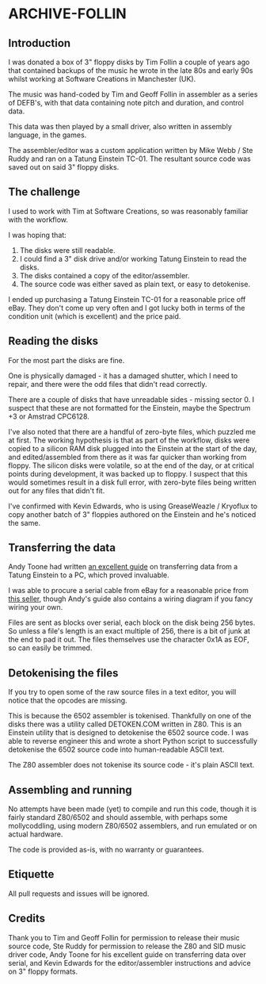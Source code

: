 # ARCHIVE-FOLLIN

## Introduction

I was donated a box of 3" floppy disks by Tim Follin a couple of years ago that contained backups of the music he wrote in the late 80s and early 90s whilst working at Software Creations in Manchester (UK).

The music was hand-coded by Tim and Geoff Follin in assembler as a series of DEFB's, with that data containing note pitch and duration, and control data.

This data was then played by a small driver, also written in assembly language, in the games.

The assembler/editor was a custom application written by Mike Webb / Ste Ruddy and ran on a Tatung Einstein TC-01. The resultant source code was saved out on said 3" floppy disks.

## The challenge

I used to work with Tim at Software Creations, so was reasonably familiar with the workflow.

I was hoping that:

1. The disks were still readable.
2. I could find a 3" disk drive and/or working Tatung Einstein to read the disks.
3. The disks contained a copy of the editor/assembler.
4. The source code was either saved as plain text, or easy to detokenise.

I ended up purchasing a Tatung Einstein TC-01 for a reasonable price off eBay. They don't come up very often and I got lucky both in terms of the condition unit (which is excellent) and the price paid.

## Reading the disks

For the most part the disks are fine.

One is physically damaged - it has a damaged shutter, which I need to repair, and there were the odd files that didn't read correctly.

There are a couple of disks that have unreadable sides - missing sector 0. I suspect that these are not formatted for the Einstein, maybe the Spectrum +3 or Amstrad CPC6128.

I've also noted that there are a handful of zero-byte files, which puzzled me at first. The working hypothesis is that as part of the workflow, disks were copied to a silicon RAM disk plugged into the Einstein at the start of the day, and edited/assembled from there as it was far quicker than working from floppy. The silicon disks were volatile, so at the end of the day, or at critical points during development, it was backed up to floppy. I suspect that this would sometimes result in a disk full error, with zero-byte files being written out for any files that didn't fit.

I've confirmed with Kevin Edwards, who is using GreaseWeazle / Kryoflux to copy another batch of 3" floppies authored on the Einstein and he's noticed the same.

## Transferring the data

Andy Toone had written [an excellent guide](https://feertech.com/legion/retro/computer/2021/06/08/connecting-over-serial.html) on transferring data from a Tatung Einstein to a PC, which proved invaluable.

I was able to procure a serial cable from eBay for a reasonable price from [this seller](https://www.ebay.co.uk/str/avyork), though Andy's guide also contains a wiring diagram if you fancy wiring your own.

Files are sent as blocks over serial, each block on the disk being 256 bytes. So unless a file's length is an exact multiple of 256, there is a bit of junk at the end to pad it out. The files themselves use the character 0x1A as EOF, so can easily be trimmed.

## Detokenising the files

If you try to open some of the raw source files in a text editor, you will notice that the opcodes are missing.

This is because the 6502 assembler is tokenised. Thankfully on one of the disks there was a utility called DETOKEN.COM written in Z80. This is an Einstein utility that is designed to detokenise the 6502 source code. I was able to reverse engineer this and wrote a short Python script to successfully detokenise the 6502 source code into human-readable ASCII text.

The Z80 assembler does not tokenise its source code - it's plain ASCII text.

## Assembling and running

No attempts have been made (yet) to compile and run this code, though it is fairly standard Z80/6502 and should assemble, with perhaps some mollycoddling, using modern Z80/6502 assemblers, and run emulated or on actual hardware.

The code is provided as-is, with no warranty or guarantees.

## Etiquette

All pull requests and issues will be ignored.

## Credits

Thank you to Tim and Geoff Follin for permission to release their music source code, Ste Ruddy for permission to release the Z80 and SID music driver code, Andy Toone for his excellent guide on transferring data over serial, and Kevin Edwards for the editor/assembler instructions and advice on 3" floppy formats.